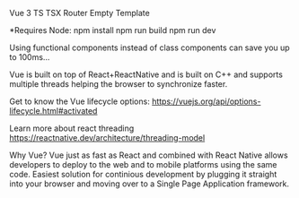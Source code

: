 Vue 3 TS TSX Router Empty Template

*Requires Node:
npm install
npm run build
npm run dev

Using functional components instead of class components can save you up to 100ms...

Vue is built on top of React+ReactNative and is built on C++ and supports multiple threads helping the browser to synchronize faster.

Get to know the Vue lifecycle options:
https://vuejs.org/api/options-lifecycle.html#activated

Learn more about react threading
https://reactnative.dev/architecture/threading-model

Why Vue?
Vue just as fast as React and combined with React Native allows developers to deploy to the web and to mobile platforms using the same code. Easiest solution for continious development by plugging it straight into your browser and moving over to a Single Page Application framework.
